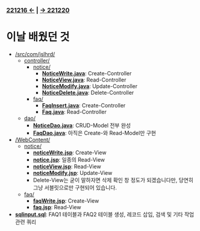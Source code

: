 ﻿### [221216 ←](/221205-_JSP/221216/) | [→ 221220](/221205-_JSP/221220/)

# 이날 배웠던 것

- [/src/com/jslhrd/](/221205-_JSP/221219/jslhrdServlet/src/com/jslhrd/)
    - [controller/](/221205-_JSP/221219/jslhrdServlet/src/com/jslhrd/controller/)
        - [notice/](/221205-_JSP/221219/jslhrdServlet/src/com/jslhrd/controller/notice/)
            - [**NoticeWrite.java**](/221205-_JSP/221219/jslhrdServlet/src/com/jslhrd/controller/notice/NoticeWrite.java): Create-Controller
            - [**NoticeView.java**](/221205-_JSP/221219/jslhrdServlet/src/com/jslhrd/controller/notice/NoticeView.java): Read-Controller
            - [**NoticeModify.java**](/221205-_JSP/221219/jslhrdServlet/src/com/jslhrd/controller/notice/NoticeModify.java): Update-Controller
            - [**NoticeDelete.java**](/221205-_JSP/221219/jslhrdServlet/src/com/jslhrd/controller/notice/NoticeDelete.java): Delete-Controller
        - [faq/](/221205-_JSP/221219/jslhrdServlet/src/com/jslhrd/controller/faq/)
            - [**FaqInsert.java**](/221205-_JSP/221219/jslhrdServlet/src/com/jslhrd/controller/faq/FaqInsert.java): Create-Controller
            - [**Faq.java**](/221205-_JSP/221219/jslhrdServlet/src/com/jslhrd/controller/faq/): Read-Controller
    - [dao/](/221205-_JSP/221216/jslhrdServlet/src/com/jslhrd/dao/)
        - [**NoticeDao.java**](/221205-_JSP/221219/jslhrdServlet/src/com/jslhrd/dao/NoticeDao.java): CRUD-Model 전부 완성
        - [**FaqDao.java**](/221205-_JSP/221219/jslhrdServlet/src/com/jslhrd/dao/FaqDao.java): 아직은 Create-와 Read-Model만 구현
- [/WebContent/](/221205-_JSP/221219/jslhrdServlet/WebContent/)
    - [notice/](/221205-_JSP/221219/jslhrdServlet/WebContent/notice)
        - [**noticeWrite.jsp**](/221205-_JSP/221219/jslhrdServlet/WebContent/notice/noticeWrite.jsp): Create-View
        - [**notice.jsp**](/221205-_JSP/221219/jslhrdServlet/WebContent/notice/notice.jsp): 일종의 Read-View
        - [**noticeView.jsp**](/221205-_JSP/221219/jslhrdServlet/WebContent/notice/noticeView.jsp): Read-View
        - [**noticeModify.jsp**](/221205-_JSP/221219/jslhrdServlet/WebContent/notice/noticeModify.jsp): Update-View
        - Delete-View는 굳이 말하자면 삭제 확인 창 정도가 되겠습니다만, 당연히 그냥 서블릿으로만 구현되어 있습니다.
    - [faq/](/221205-_JSP/221219/jslhrdServlet/WebContent/faq/)
        - [**faqWrite.jsp**](/221205-_JSP/221219/jslhrdServlet/WebContent/faq/faqWrite.jsp): Create-View
        - [**faq.jsp**](/221205-_JSP/221219/jslhrdServlet/WebContent/faq/faq.jsp): Read-View
- [**sqlinput.sql**](/221205-_JSP/221219/sqlinput.sql): FAQ1 테이블과 FAQ2 테이블 생성, 레코드 삽입, 검색 및 기타 작업 관련 쿼리